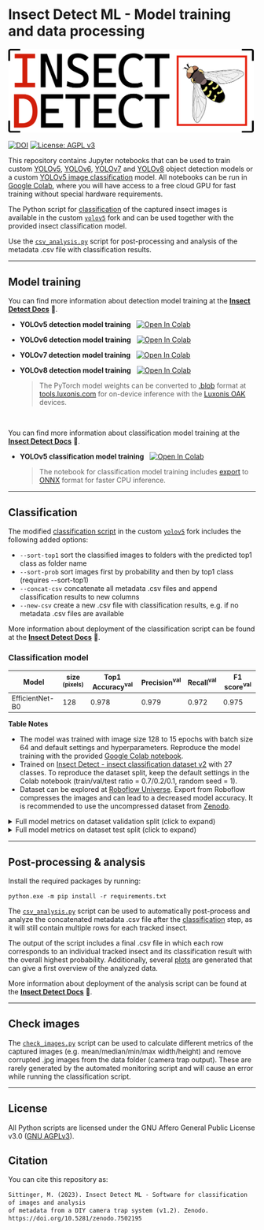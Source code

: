 # Insect Detect ML - Model training and data processing

<img src="https://raw.githubusercontent.com/maxsitt/insect-detect-docs/main/docs/assets/logo.png" width="500">

[![DOI](https://zenodo.org/badge/580963598.svg)](https://zenodo.org/badge/latestdoi/580963598)
[![License: AGPL v3](https://img.shields.io/badge/License-AGPL_v3-blue.svg)](https://choosealicense.com/licenses/agpl-3.0/)

This repository contains Jupyter notebooks that can be used to train custom
[YOLOv5](https://github.com/ultralytics/yolov5), [YOLOv6](https://github.com/meituan/YOLOv6),
[YOLOv7](https://github.com/WongKinYiu/yolov7) and [YOLOv8](https://github.com/ultralytics/ultralytics)
object detection models or a custom [YOLOv5 image classification](https://github.com/ultralytics/yolov5#classification)
model. All notebooks can be run in [Google Colab](https://colab.research.google.com/),
where you will have access to a free cloud GPU for fast training without special hardware requirements.

The Python script for [classification](https://github.com/maxsitt/yolov5/blob/master/classify/predict.py)
of the captured insect images is available in the custom [`yolov5`](https://github.com/maxsitt/yolov5)
fork and can be used together with the provided insect classification model.

Use the [`csv_analysis.py`](https://github.com/maxsitt/insect-detect-ml/blob/main/csv_analysis.py)
script for post-processing and analysis of the metadata .csv file with classification results.

---

## Model training

You can find more information about detection model training
at the [**Insect Detect Docs**](https://maxsitt.github.io/insect-detect-docs/modeltraining/train_detection/) 📑.

- **YOLOv5 detection model training** &nbsp;
  [![Open In Colab](https://colab.research.google.com/assets/colab-badge.svg)](https://colab.research.google.com/github/maxsitt/insect-detect-ml/blob/main/notebooks/YOLOv5_detection_training.ipynb)
- **YOLOv6 detection model training** &nbsp;
  [![Open In Colab](https://colab.research.google.com/assets/colab-badge.svg)](https://colab.research.google.com/github/maxsitt/insect-detect-ml/blob/main/notebooks/YOLOv6_detection_training.ipynb)
- **YOLOv7 detection model training** &nbsp;
  [![Open In Colab](https://colab.research.google.com/assets/colab-badge.svg)](https://colab.research.google.com/github/maxsitt/insect-detect-ml/blob/main/notebooks/YOLOv7_detection_training.ipynb)
- **YOLOv8 detection model training** &nbsp;
  [![Open In Colab](https://colab.research.google.com/assets/colab-badge.svg)](https://colab.research.google.com/github/maxsitt/insect-detect-ml/blob/main/notebooks/YOLOv8_detection_training.ipynb)

  > The PyTorch model weights can be converted to [.blob](https://docs.luxonis.com/en/latest/pages/model_conversion/)
    format at [tools.luxonis.com](https://tools.luxonis.com/) for on-device inference
    with the [Luxonis OAK](https://docs.luxonis.com/projects/hardware/en/latest/) devices.

&nbsp;

You can find more information about classification model training
at the [**Insect Detect Docs**](https://maxsitt.github.io/insect-detect-docs/modeltraining/train_classification/) 📑.

- **YOLOv5 classification model training** &nbsp;
  [![Open In Colab](https://colab.research.google.com/assets/colab-badge.svg)](https://colab.research.google.com/github/maxsitt/insect-detect-ml/blob/main/notebooks/YOLOv5_classification_training.ipynb)

  > The notebook for classification model training includes [export](https://github.com/ultralytics/yolov5/issues/251)
    to [ONNX](https://onnx.ai/) format for faster CPU inference.

---

## Classification

The modified [classification script](https://github.com/maxsitt/yolov5/blob/master/classify/predict.py)
in the custom [`yolov5`](https://github.com/maxsitt/yolov5) fork includes the following added options:

- `--sort-top1` sort the classified images to folders with the predicted top1 class as folder name
- `--sort-prob` sort images first by probability and then by top1 class (requires --sort-top1)
- `--concat-csv` concatenate all metadata .csv files and append classification results to new columns
- `--new-csv` create a new .csv file with classification results, e.g. if no metadata .csv files are available

More information about deployment of the classification script can be found at the
[**Insect Detect Docs**](https://maxsitt.github.io/insect-detect-docs/deployment/classification/) 📑.

### Classification model

| Model           | size<br><sup>(pixels) | Top1 Accuracy<sup>val<br> | Precision<sup>val<br> | Recall<sup>val<br> | F1 score<sup>val<br> |
| --------------- | --------------------- | ------------------------- | --------------------- | ------------------ | -------------------- |
| EfficientNet-B0 | 128                   | 0.978                     | 0.979                 | 0.972              | 0.975                |

**Table Notes**

- The model was trained with image size 128 to 15 epochs with batch size 64 and default
  settings and hyperparameters. Reproduce the model training with the provided
  [Google Colab notebook](https://colab.research.google.com/github/maxsitt/insect-detect-ml/blob/main/notebooks/YOLOv5_classification_training.ipynb).
- Trained on [Insect Detect - insect classification dataset v2](https://doi.org/10.5281/zenodo.8325383)
  with 27 classes. To reproduce the dataset split, keep the default settings in the Colab notebook
  (train/val/test ratio = 0.7/0.2/0.1, random seed = 1).
- Dataset can be explored at [Roboflow Universe](https://universe.roboflow.com/maximilian-sittinger/insect_detect_classification_v2).
  Export from Roboflow compresses the images and can lead to a decreased model accuracy.
  It is recommended to use the uncompressed dataset from [Zenodo](https://doi.org/10.5281/zenodo.8325383).

<details>
  <summary>Full model metrics on dataset validation split (click to expand)</summary>

| Class        | Images | Top1 Accuracy<sup>val<br> | Precision<sup>val<br> | Recall<sup>val<br> | F1 score<sup>val<br> |
| ------------ | ------ | ------------------------- | --------------------- | ------------------ | -------------------- |
| all          | 4189   | 0.978                     | 0.979                 | 0.972              | 0.975                |
| ant          | 219    | 0.995                     | 0.995                 | 0.995              | 0.995                |
| bee          | 212    | 0.972                     | 0.932                 | 0.972              | 0.952                |
| bee_apis     | 58     | 0.983                     | 1.0                   | 0.983              | 0.991                |
| bee_bombus   | 252    | 1.0                       | 1.0                   | 1.0                | 1.0                  |
| beetle       | 104    | 0.923                     | 0.96                  | 0.923              | 0.941                |
| beetle_cocci | 155    | 1.0                       | 1.0                   | 1.0                | 1.0                  |
| beetle_oedem | 39     | 0.897                     | 0.972                 | 0.897              | 0.933                |
| bug          | 78     | 0.949                     | 0.974                 | 0.949              | 0.961                |
| bug_grapho   | 37     | 1.0                       | 1.0                   | 1.0                | 1.0                  |
| fly          | 343    | 0.974                     | 0.949                 | 0.974              | 0.961                |
| fly_empi     | 35     | 0.971                     | 0.971                 | 0.971              | 0.971                |
| fly_sarco    | 63     | 0.889                     | 0.949                 | 0.889              | 0.918                |
| fly_small    | 332    | 0.97                      | 0.973                 | 0.97               | 0.971                |
| hfly_episyr  | 503    | 0.998                     | 0.992                 | 0.998              | 0.995                |
| hfly_eristal | 390    | 0.997                     | 0.992                 | 0.997              | 0.995                |
| hfly_eupeo   | 271    | 0.989                     | 0.993                 | 0.989              | 0.991                |
| hfly_myathr  | 118    | 0.992                     | 1.0                   | 0.992              | 0.996                |
| hfly_sphaero | 74     | 1.0                       | 0.974                 | 1.0                | 0.987                |
| hfly_syrphus | 97     | 1.0                       | 0.99                  | 1.0                | 0.995                |
| lepi         | 45     | 0.978                     | 1.0                   | 0.978              | 0.989                |
| none_bg      | 170    | 0.988                     | 0.966                 | 0.988              | 0.977                |
| none_bird    | 13     | 1.0                       | 1.0                   | 1.0                | 1.0                  |
| none_dirt    | 167    | 0.988                     | 0.976                 | 0.988              | 0.982                |
| none_shadow  | 129    | 0.946                     | 0.992                 | 0.946              | 0.968                |
| other        | 158    | 0.848                     | 0.887                 | 0.848              | 0.867                |
| scorpionfly  | 24     | 1.0                       | 1.0                   | 1.0                | 1.0                  |
| wasp         | 103    | 0.99                      | 1.0                   | 0.99               | 0.995                |

<img src="https://raw.githubusercontent.com/maxsitt/insect-detect-docs/main/docs/assets/images/efficientnet-b0_confusion_matrix_val.png" width="800">

</details>

<details>
  <summary>Full model metrics on dataset test split (click to expand)</summary>

| Class        | Images | Top1 Accuracy<sup>test<br> | Precision<sup>test<br> | Recall<sup>test<br> | F1 score<sup>test<br> |
| ------------ | ------ | -------------------------- | ---------------------- | ------------------- | --------------------- |
| all          | 2125   | 0.972                      | 0.968                  | 0.967               | 0.967                 |
| ant          | 111    | 0.991                      | 1.0                    | 0.991               | 0.995                 |
| bee          | 107    | 0.972                      | 0.972                  | 0.972               | 0.972                 |
| bee_apis     | 31     | 1.0                        | 0.939                  | 1.0                 | 0.969                 |
| bee_bombus   | 127    | 1.0                        | 1.0                    | 1.0                 | 1.0                   |
| beetle       | 52     | 0.846                      | 0.917                  | 0.846               | 0.88                  |
| beetle_cocci | 78     | 1.0                        | 1.0                    | 1.0                 | 1.0                   |
| beetle_oedem | 21     | 0.952                      | 0.909                  | 0.952               | 0.93                  |
| bug          | 39     | 0.872                      | 0.971                  | 0.872               | 0.919                 |
| bug_grapho   | 19     | 1.0                        | 1.0                    | 1.0                 | 1.0                   |
| fly          | 173    | 0.948                      | 0.948                  | 0.948               | 0.948                 |
| fly_empi     | 19     | 1.0                        | 0.95                   | 1.0                 | 0.974                 |
| fly_sarco    | 33     | 0.848                      | 0.875                  | 0.848               | 0.862                 |
| fly_small    | 167    | 0.982                      | 0.937                  | 0.982               | 0.959                 |
| hfly_episyr  | 253    | 0.996                      | 0.984                  | 0.996               | 0.99                  |
| hfly_eristal | 197    | 0.995                      | 1.0                    | 0.995               | 0.997                 |
| hfly_eupeo   | 137    | 0.978                      | 0.993                  | 0.978               | 0.985                 |
| hfly_myathr  | 60     | 1.0                        | 1.0                    | 1.0                 | 1.0                   |
| hfly_sphaero | 39     | 0.974                      | 1.0                    | 0.974               | 0.987                 |
| hfly_syrphus | 50     | 0.98                       | 1.0                    | 0.98                | 0.99                  |
| lepi         | 24     | 1.0                        | 0.96                   | 1.0                 | 0.98                  |
| none_bg      | 86     | 1.0                        | 0.977                  | 1.0                 | 0.989                 |
| none_bird    | 8      | 1.0                        | 1.0                    | 1.0                 | 1.0                   |
| none_dirt    | 85     | 0.976                      | 0.922                  | 0.976               | 0.949                 |
| none_shadow  | 66     | 0.939                      | 0.984                  | 0.939               | 0.961                 |
| other        | 79     | 0.848                      | 0.905                  | 0.848               | 0.876                 |
| scorpionfly  | 12     | 1.0                        | 1.0                    | 1.0                 | 1.0                   |
| wasp         | 52     | 1.0                        | 1.0                    | 1.0                 | 1.0                   |

</details>

---

## Post-processing & analysis

Install the required packages by running:

```
python.exe -m pip install -r requirements.txt
```

The [`csv_analysis.py`](https://github.com/maxsitt/insect-detect-ml/blob/main/csv_analysis.py)
script can be used to automatically post-process and analyze the concatenated metadata .csv
file after the [classification](https://maxsitt.github.io/insect-detect-docs/deployment/classification/)
step, as it will still contain multiple rows for each tracked insect.

The output of the script includes a final .csv file in which each row corresponds to
an individual tracked insect and its classification result with the overall highest
probability. Additionally, several
[plots](https://maxsitt.github.io/insect-detect-docs/deployment/analysis/#overview-plots)
are generated that can give a first overview of the analyzed data.

More information about deployment of the analysis script can be found at the
[**Insect Detect Docs**](https://maxsitt.github.io/insect-detect-docs/deployment/analysis/) 📑.

---

## Check images

The [`check_images.py`](https://github.com/maxsitt/insect-detect-ml/blob/main/check_images.py)
script can be used to calculate different metrics of the captured images
(e.g. mean/median/min/max width/height) and remove corrupted .jpg images
from the data folder (camera trap output). These are rarely generated by
the automated monitoring script and will cause an error while running the
classification script.

---

## License

All Python scripts are licensed under the GNU Affero General Public License v3.0
([GNU AGPLv3](https://choosealicense.com/licenses/agpl-3.0/)).

## Citation

You can cite this repository as:

```
Sittinger, M. (2023). Insect Detect ML - Software for classification of images and analysis
of metadata from a DIY camera trap system (v1.2). Zenodo. https://doi.org/10.5281/zenodo.7502195
```
